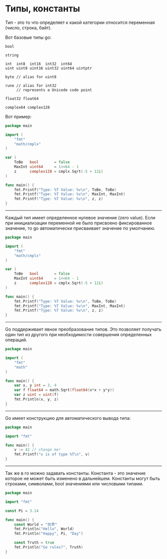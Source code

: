 # Типы, константы


Тип - это то что определяет к какой категории относится переменная (число, строка, байт).

Вот базовые типы go:

```
bool

string

int  int8  int16  int32  int64
uint uint8 uint16 uint32 uint64 uintptr

byte // alias for uint8

rune // alias for int32
     // represents a Unicode code point

float32 float64

complex64 complex128
```

Вот пример:

```go
package main

import (
	"fmt"
	"math/cmplx"
)

var (
	ToBe   bool       = false
	MaxInt uint64     = 1<<64 - 1
	z      complex128 = cmplx.Sqrt(-5 + 12i)
)

func main() {
	fmt.Printf("Type: %T Value: %v\n", ToBe, ToBe)
	fmt.Printf("Type: %T Value: %v\n", MaxInt, MaxInt)
	fmt.Printf("Type: %T Value: %v\n", z, z)
}

```

---

Каждый тип имеет определенное нулевое значение (zero value). Если при инициализации переменной не было присвоено фиксированное значение, то go автоматически присваивает значение по умолчанию.

```go
package main

import (
	"fmt"
	"math/cmplx"
)

var (
	ToBe   bool       = false
	MaxInt uint64     = 1<<64 - 1
	z      complex128 = cmplx.Sqrt(-5 + 12i)
)

func main() {
	fmt.Printf("Type: %T Value: %v\n", ToBe, ToBe)
	fmt.Printf("Type: %T Value: %v\n", MaxInt, MaxInt)
	fmt.Printf("Type: %T Value: %v\n", z, z)
}

```

---

Go поддерживает явное преобразование типов. Это позволяет получать один тип из другого при необходимости совершения определенных операций.

```go
package main

import (
	"fmt"
	"math"
)

func main() {
	var x, y int = 3, 4
	var f float64 = math.Sqrt(float64(x*x + y*y))
	var z uint = uint(f)
	fmt.Println(x, y, z)
}

```

---

Go имеет конструкцию для автоматического вывода типа:

```go
package main

import "fmt"

func main() {
	v := 42 // change me!
	fmt.Printf("v is of type %T\n", v)
}

```

---

Так же в го можно задавать константы. Константа - это значение которое не может быть изменено в дальнейшем. Константы могут быть строками, символами, bool значениями или числовыми типами.

```go
package main

import "fmt"

const Pi = 3.14

func main() {
	const World = "世界"
	fmt.Println("Hello", World)
	fmt.Println("Happy", Pi, "Day")

	const Truth = true
	fmt.Println("Go rules?", Truth)
}

```


